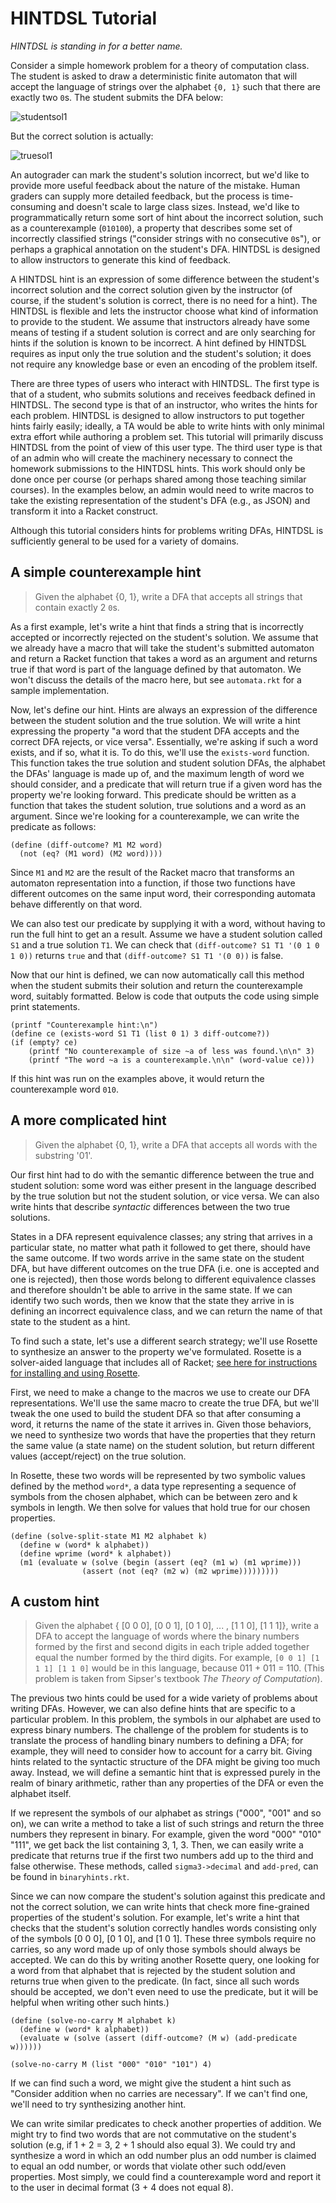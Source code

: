 # HINTDSL Tutorial

*HINTDSL is standing in for a better name.*

Consider a simple homework problem for a theory of computation class. The student is asked to draw a deterministic finite automaton that will accept the language of strings over the alphabet `{0, 1}` such that there are exactly two `0`s. The student submits the DFA below:

![studentsol1](images/exactly2consec0.png)

But the correct solution is actually:

![truesol1](images/exactly20.png)

An autograder can mark the student's solution incorrect, but we'd like to provide more useful feedback about the nature of the mistake. Human graders can supply more detailed feedback, but the process is time-consuming and doesn't scale to large class sizes. Instead, we'd like to programmatically return some sort of hint about the incorrect solution, such as a counterexample (`010100`), a property that describes some set of incorrectly classified strings ("consider strings with no consecutive `0`s"), or perhaps a graphical annotation on the student's DFA. HINTDSL is designed to allow instructors to generate this kind of feedback. 

A HINTDSL hint is an expression of some difference between the student's incorrect solution and the correct solution given by the instructor (of course, if the student's solution is correct, there is no need for a hint). The HINTDSL is flexible and lets the instructor choose what kind of information to provide to the student. We assume that instructors already have some means of testing if a student solution is correct and are only searching for hints if the solution is known to be incorrect. A hint defined by HINTDSL requires as input only the true solution and the student's solution; it does not require any knowledge base or even an encoding of the problem itself.

There are three types of users who interact with HINTDSL. The first type is that of a student, who submits solutions and receives feedback defined in HINTDSL. The second type is that of an instructor, who writes the hints for each problem. HINTDSL is designed to allow instructors to put together hints fairly easily; ideally, a TA would be able to write hints with only minimal extra effort while authoring a problem set. This tutorial will primarily discuss HINTDSL from the point of view of this user type. The third user type is that of an admin who will create the machinery necessary to connect the homework submissions to the HINTDSL hints. This work should only be done once per course (or perhaps shared among those teaching similar courses). In the examples below, an admin would need to write macros to take the existing representation of the student's DFA (e.g., as JSON) and transform it into a Racket construct.  

Although this tutorial considers hints for problems writing DFAs, HINTDSL is sufficiently general to be used for a variety of domains.

## A simple counterexample hint
> Given the alphabet {0, 1}, write a DFA that accepts all strings that contain exactly 2 `0`s.

As a first example, let's write a hint that finds a string that is incorrectly accepted or incorrectly rejected on the student's solution. We assume that we already have a macro that will take the student's submitted automaton and return a Racket function that takes a word as an argument and returns true if that word is part of the language defined by that automaton. We won't discuss the details of the macro here, but see `automata.rkt` for a sample implementation.

Now, let's define our hint. Hints are always an expression of the difference between the student solution and the true solution. We will write a hint expressing the property "a word that the student DFA accepts and the correct DFA rejects, or vice versa". Essentially, we're asking if such a word exists, and if so, what it is. To do this, we'll use the `exists-word` function. This function takes the true solution and student solution DFAs, the alphabet the DFAs' language is made up of, and the maximum length of word we should consider, and a predicate that will return true if a given word has the property we're looking forward. This predicate should be written as a function that takes the student solution, true solutions and a word as an argument. Since we're looking for a counterexample, we can write the predicate as follows:

```
(define (diff-outcome? M1 M2 word)
  (not (eq? (M1 word) (M2 word))))
```

Since `M1` and `M2` are the result of the Racket macro that transforms an automaton representation into a function, if those two functions have different outcomes on the same input word, their corresponding automata behave differently on that word.

We can also test our predicate by supplying it with a word, without having to run the full hint to get an a result. Assume we have a student solution called `S1` and a true solution `T1`. We can check that `(diff-outcome? S1 T1 '(0 1 0 1 0))` returns `true` and that `(diff-outcome? S1 T1 '(0 0))` is false.

Now that our hint is defined, we can now automatically call this method when the student submits their solution and return the counterexample word, suitably formatted. Below is code that outputs the code using simple print statements.

```
(printf "Counterexample hint:\n")
(define ce (exists-word S1 T1 (list 0 1) 3 diff-outcome?))
(if (empty? ce)
    (printf "No counterexample of size ~a of less was found.\n\n" 3)
    (printf "The word ~a is a counterexample.\n\n" (word-value ce)))
```

If this hint was run on the examples above, it would return the counterexample word `010`.

## A more complicated hint

> Given the alphabet {0, 1}, write a DFA that accepts all words with the substring '01'.

Our first hint had to do with the semantic difference between the true and student solution: some word was either present in the language described by the true solution but not the student solution, or vice versa. We can also write hints that describe *syntactic* differences between the two true solutions.

States in a DFA represent equivalence classes; any string that arrives in a particular state, no matter what path it followed to get there, should have the same outcome. If two words arrive in the same state on the student DFA, but have different outcomes on the true DFA (i.e. one is accepted and one is rejected), then those words belong to different equivalence classes and therefore shouldn't be able to arrive in the same state. If we can identify two such words, then we know that the state they arrive in is defining an incorrect equivalence class, and we can return the name of that state to the student as a hint.

To find such a state, let's use a different search strategy; we'll use Rosette to synthesize an answer to the property we've formulated. Rosette is a solver-aided language that includes all of Racket; [see here for instructions for installing and using Rosette](https://github.com/emina/rosette).

First, we need to make a change to the macros we use to create our DFA representations. We'll use the same macro to create the true DFA, but we'll tweak the one used to build the student DFA so that after consuming a word, it returns the name of the state it arrives in. Given those behaviors, we need to synthesize two words that have the properties that they return the same value (a state name) on the student solution, but return different values (accept/reject) on the true solution.

In Rosette, these two words will be represented by two symbolic values defined by the method `word*`, a data type representing a sequence of symbols from the chosen alphabet, which can be between zero and k symbols in length. We then solve for values that hold true for our chosen properties.

```
(define (solve-split-state M1 M2 alphabet k)
  (define w (word* k alphabet))
  (define wprime (word* k alphabet))
  (m1 (evaluate w (solve (begin (assert (eq? (m1 w) (m1 wprime)))
                (assert (not (eq? (m2 w) (m2 wprime)))))))))
```

## A custom hint

> Given the alphabet { [0 0 0], [0 0 1], [0 1 0], ... , [1 1 0], [1 1 1]}, write a DFA to accept the language of words where the binary numbers formed by the first and second digits in each triple added together equal the number formed by the third digits. For example, `[0 0 1] [1 1 1] [1 1 0]` would be in this language, because 011 + 011 = 110. (This problem is taken from Sipser's textbook *The Theory of Computation*).

The previous two hints could be used for a wide variety of problems about writing DFAs. However, we can also define hints that are specific to a particular problem. In this problem, the symbols in our alphabet are used to express binary numbers. The challenge of the problem for students is to translate the process of handling binary numbers to defining a DFA; for example, they will need to consider how to account for a carry bit. Giving hints related to the syntactic structure of the DFA might be giving too much away. Instead, we will define a semantic hint that is expressed purely in the realm of binary arithmetic, rather than any properties of the DFA or even the alphabet itself.

If we represent the symbols of our alphabet as strings ("000", "001" and so on), we can write a method to take a list of such strings and return the three numbers they represent in binary. For example, given the word "000" "010" "111", we get back the list containing 3, 1, 3. Then, we can easily write a predicate that returns true if the first two numbers add up to the third and false otherwise. These methods, called `sigma3->decimal` and `add-pred`, can be found in `binaryhints.rkt`.

Since we can now compare the student's solution against this predicate and not the correct solution, we can write hints that check more fine-grained properties of the student's solution. For example, let's write a hint that checks that the student's solution correctly handles words consisting only of the symbols [0 0 0], [0 1 0], and [1 0 1]. These three symbols require no carries, so any word made up of only those symbols should always be accepted. We can do this by writing another Rosette query, one looking for a word from that alphabet that is rejected by the student solution and returns true when given to the predicate. (In fact, since all such words should be accepted, we don't even need to use the predicate, but it will be helpful when writing other such hints.)

```
(define (solve-no-carry M alphabet k)
  (define w (word* k alphabet))
  (evaluate w (solve (assert (diff-outcome? (M w) (add-predicate w))))))

(solve-no-carry M (list "000" "010" "101") 4)
```

If we can find such a word, we might give the student a hint such as "Consider addition when no carries are necessary". If we can't find one, we'll need to try synthesizing another hint. 

We can write similar predicates to check another properties of addition. We might try to find two words that are not commutative on the student's solution (e.g, if 1 + 2 = 3, 2 + 1 should also equal 3). We could try and synthesize a word in which an odd number plus an odd number is claimed to equal an odd number, or words that violate other such odd/even properties. Most simply, we could find a counterexample word and report it to the user in decimal format (3 + 4 does not equal 8).


